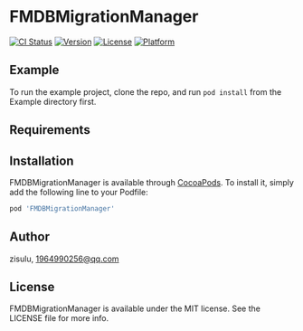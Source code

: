 # FMDBMigrationManager

[![CI Status](https://img.shields.io/travis/zisulu/FMDBMigrationManager.svg?style=flat)](https://travis-ci.org/zisulu/FMDBMigrationManager)
[![Version](https://img.shields.io/cocoapods/v/FMDBMigrationManager.svg?style=flat)](https://cocoapods.org/pods/FMDBMigrationManager)
[![License](https://img.shields.io/cocoapods/l/FMDBMigrationManager.svg?style=flat)](https://cocoapods.org/pods/FMDBMigrationManager)
[![Platform](https://img.shields.io/cocoapods/p/FMDBMigrationManager.svg?style=flat)](https://cocoapods.org/pods/FMDBMigrationManager)

## Example

To run the example project, clone the repo, and run `pod install` from the Example directory first.

## Requirements

## Installation

FMDBMigrationManager is available through [CocoaPods](https://cocoapods.org). To install
it, simply add the following line to your Podfile:

```ruby
pod 'FMDBMigrationManager'
```

## Author

zisulu, 1964990256@qq.com

## License

FMDBMigrationManager is available under the MIT license. See the LICENSE file for more info.
